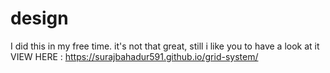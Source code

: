 # design
I did this in my free time. it's not that great, still i like you to have a look at it 
VIEW HERE : https://surajbahadur591.github.io/grid-system/
